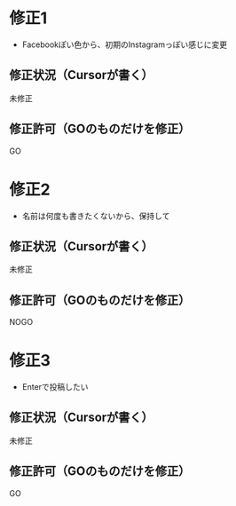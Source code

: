 # 修正1
- Facebookぽい色から、初期のInstagramっぽい感じに変更
## 修正状況（Cursorが書く）
未修正
## 修正許可（GOのものだけを修正）
GO

# 修正2
- 名前は何度も書きたくないから、保持して
## 修正状況（Cursorが書く）
未修正
## 修正許可（GOのものだけを修正）
NOGO


# 修正3
- Enterで投稿したい
## 修正状況（Cursorが書く）
未修正
## 修正許可（GOのものだけを修正）
GO
